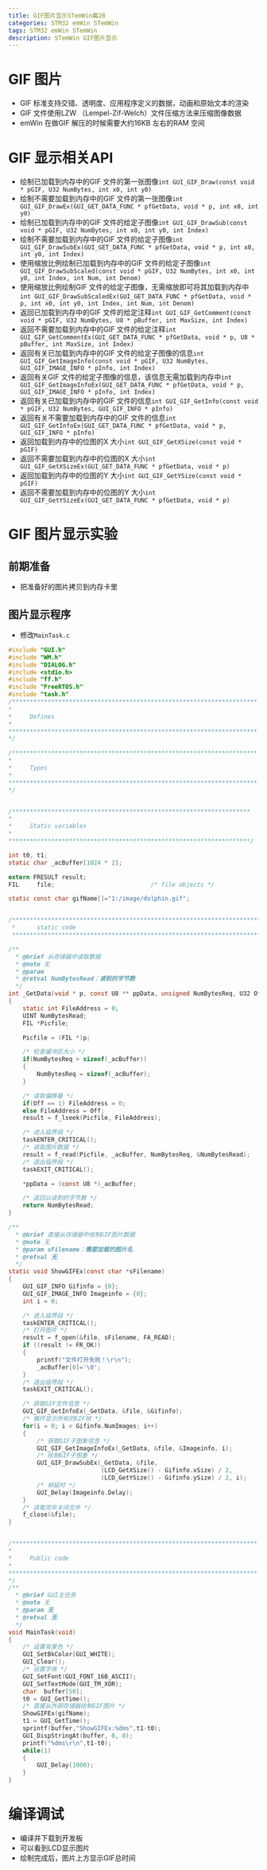 ```yaml
---
title: GIF图片显示STemWin篇28
categories: STM32 emWin STemWin
tags: STM32 emWin STemWin
description: STemWin GIF图片显示
---
```

# GIF 图片
- GIF 标准支持交错、透明度、应用程序定义的数据，动画和原始文本的渲染
- GIF 文件使用LZW （Lempel-Zif-Welch）文件压缩方法来压缩图像数据
- emWin 在做GIF 解压的时候需要大约16KB 左右的RAM 空间

# GIF 显示相关API
- 绘制已加载到内存中的GIF 文件的第一张图像`int GUI_GIF_Draw(const void * pGIF, U32 NumBytes, int x0, int y0)`
- 绘制不需要加载到内存中的GIF 文件的第一张图像`int GUI_GIF_DrawEx(GUI_GET_DATA_FUNC * pfGetData, void * p, int x0, int y0)`
- 绘制已加载到内存中的GIF 文件的给定子图像`int GUI_GIF_DrawSub(const void * pGIF, U32 NumBytes, int x0, int y0, int Index)`
- 绘制不需要加载到内存中的GIF 文件的给定子图像`int GUI_GIF_DrawSubEx(GUI_GET_DATA_FUNC * pfGetData, void * p, int x0, int y0, int Index)`
- 使用缩放比例绘制已加载到内存中的GIF 文件的给定子图像`int GUI_GIF_DrawSubScaled(const void * pGIF, U32 NumBytes, int x0, int y0, int Index, int Num, int Denom)`
- 使用缩放比例绘制GIF 文件的给定子图像，无需缩放即可将其加载到内存中`int GUI_GIF_DrawSubScaledEx(GUI_GET_DATA_FUNC * pfGetData, void * p, int x0, int y0, int Index, int Num, int Denom)`
- 返回已加载到内存中的GIF 文件的给定注释`int GUI_GIF_GetComment(const void * pGIF, U32 NumBytes, U8 * pBuffer, int MaxSize, int Index)`
- 返回不需要加载到内存中的GIF 文件的给定注释`int GUI_GIF_GetCommentEx(GUI_GET_DATA_FUNC * pfGetData, void * p, U8 * pBuffer, int MaxSize, int Index)`
- 返回有关已加载到内存中的GIF 文件的给定子图像的信息`int GUI_GIF_GetImageInfo(const void * pGIF, U32 NumBytes, GUI_GIF_IMAGE_INFO * pInfo, int Index)`
- 返回有关GIF 文件的给定子图像的信息，该信息无需加载到内存中`int GUI_GIF_GetImageInfoEx(GUI_GET_DATA_FUNC * pfGetData, void * p, GUI_GIF_IMAGE_INFO * pInfo, int Index)`
- 返回有关已加载到内存中的GIF 文件的信息`int GUI_GIF_GetInfo(const void * pGIF, U32 NumBytes, GUI_GIF_INFO * pInfo)`
- 返回有关不需要加载到内存中的GIF 文件的信息`int GUI_GIF_GetInfoEx(GUI_GET_DATA_FUNC * pfGetData, void * p, GUI_GIF_INFO * pInfo)`
- 返回加载到内存中的位图的X 大小`int GUI_GIF_GetXSize(const void * pGIF)`
- 返回不需要加载到内存中的位图的X 大小`int GUI_GIF_GetXSizeEx(GUI_GET_DATA_FUNC * pfGetData, void * p)`
- 返回加载到内存中的位图的Y 大小`int GUI_GIF_GetYSize(const void * pGIF)`
- 返回不需要加载到内存中的位图的Y 大小`int GUI_GIF_GetYSizeEx(GUI_GET_DATA_FUNC * pfGetData, void * p)`

# GIF 图片显示实验
## 前期准备
- 把准备好的图片拷贝到内存卡里

## 图片显示程序
- 修改`MainTask.c`

```c
#include "GUI.h"
#include "WM.h"
#include "DIALOG.h"
#include <stdio.h>
#include "ff.h"
#include "FreeRTOS.h"
#include "task.h"
/*********************************************************************
*
*     Defines
*
**********************************************************************
*/

/*********************************************************************
*
*     Types
*
**********************************************************************
*/


/*******************************************************************
*
*     Static variables
*
********************************************************************/

int t0, t1;
static char _acBuffer[1024 * 2];

extern FRESULT result;
FIL     file;							/* file objects */

static const char gifName[]="1:/image/dolphin.gif";


/*******************************************************************************
 *      static code
 ******************************************************************************/

/**
  * @brief 从存储器中读取数据
  * @note 无
  * @param
  * @retval NumBytesRead：读到的字节数
  */
int _GetData(void * p, const U8 ** ppData, unsigned NumBytesReq, U32 Off)
{
    static int FileAddress = 0;
    UINT NumBytesRead;
    FIL *Picfile;

    Picfile = (FIL *)p;

    /* 检查缓冲区大小 */
    if(NumBytesReq > sizeof(_acBuffer))
    {
        NumBytesReq = sizeof(_acBuffer);
    }

    /* 读取偏移量 */
    if(Off == 1) FileAddress = 0;
    else FileAddress = Off;
    result = f_lseek(Picfile, FileAddress);

    /* 进入临界段 */
    taskENTER_CRITICAL();
    /* 读取图片数据 */
    result = f_read(Picfile, _acBuffer, NumBytesReq, &NumBytesRead);
    /* 退出临界段 */
    taskEXIT_CRITICAL();

    *ppData = (const U8 *)_acBuffer;

    /* 返回以读到的字节数 */
    return NumBytesRead;
}

/**
  * @brief 直接从存储器中绘制GIF图片数据
  * @note 无
  * @param sFilename：需要加载的图片名
  * @retval 无
  */
static void ShowGIFEx(const char *sFilename)
{
    GUI_GIF_INFO Gifinfo = {0};
    GUI_GIF_IMAGE_INFO Imageinfo = {0};
    int i = 0;

    /* 进入临界段 */
    taskENTER_CRITICAL();
    /* 打开图片 */
    result = f_open(&file, sFilename, FA_READ);
    if ((result != FR_OK))
    {
        printf("文件打开失败！\r\n");
        _acBuffer[0]='\0';
    }
    /* 退出临界段 */
    taskEXIT_CRITICAL();

    /* 获取GIF文件信息 */
    GUI_GIF_GetInfoEx(_GetData, &file, &Gifinfo);
    /* 循环显示所有的GIF帧 */
    for(i = 0; i < Gifinfo.NumImages; i++)
    {
        /* 获取GIF子图象信息 */
        GUI_GIF_GetImageInfoEx(_GetData, &file, &Imageinfo, i);
        /* 绘制GIF子图象 */
        GUI_GIF_DrawSubEx(_GetData, &file,
                          (LCD_GetXSize() - Gifinfo.xSize) / 2,
                          (LCD_GetYSize() - Gifinfo.ySize) / 2, i);
        /* 帧延时 */
        GUI_Delay(Imageinfo.Delay);
    }
    /* 读取完毕关闭文件 */
    f_close(&file);
}


/*********************************************************************
*
*     Public code
*
**********************************************************************
*/
/**
  * @brief GUI主任务
  * @note 无
  * @param 无
  * @retval 无
  */
void MainTask(void)
{
    /* 设置背景色 */
    GUI_SetBkColor(GUI_WHITE);
    GUI_Clear();
    /* 设置字体 */
    GUI_SetFont(GUI_FONT_16B_ASCII);
    GUI_SetTextMode(GUI_TM_XOR);
    char  buffer[50];
    t0 = GUI_GetTime();
    /* 直接从外部存储器绘制GIF图片 */
    ShowGIFEx(gifName);
    t1 = GUI_GetTime();
    sprintf(buffer,"ShowGIFEx:%dms",t1-t0);
    GUI_DispStringAt(buffer, 0, 0);  
    printf("%dms\r\n",t1-t0);
    while(1)
    {
        GUI_Delay(1000);
    }
}

```
# 编译调试
- 编译并下载到开发板
- 可以看到LCD显示图片
- 绘制完成后，图片上方显示GIF总时间